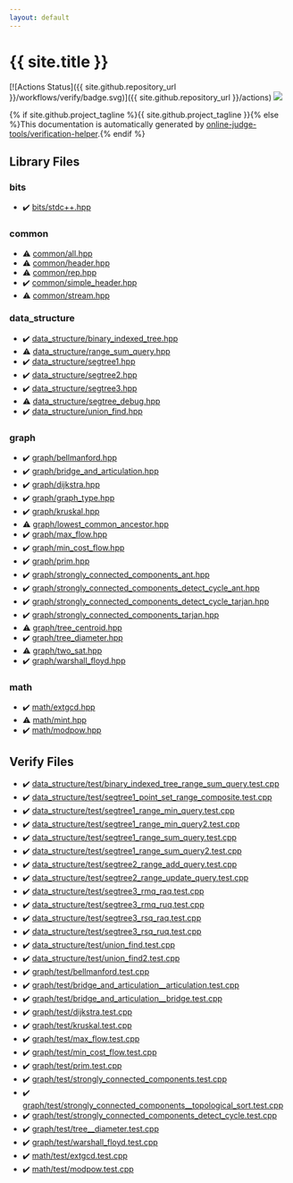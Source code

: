 ```yaml
---
layout: default
---
```


<!-- mathjax config similar to math.stackexchange -->
<script type="text/javascript" async
  src="https://cdnjs.cloudflare.com/ajax/libs/mathjax/2.7.5/MathJax.js?config=TeX-MML-AM_CHTML">
</script>
<script type="text/x-mathjax-config">
  MathJax.Hub.Config({
    TeX: { equationNumbers: { autoNumber: "AMS" }},
    tex2jax: {
      inlineMath: [ ['$','$'] ],
      processEscapes: true
    },
    "HTML-CSS": { matchFontHeight: false },
    displayAlign: "left",
    displayIndent: "2em"
  });
</script>

<script type="text/javascript" src="https://cdnjs.cloudflare.com/ajax/libs/jquery/3.4.1/jquery.min.js"></script>
<script src="https://cdn.jsdelivr.net/npm/jquery-balloon-js@1.1.2/jquery.balloon.min.js" integrity="sha256-ZEYs9VrgAeNuPvs15E39OsyOJaIkXEEt10fzxJ20+2I=" crossorigin="anonymous"></script>
<script type="text/javascript" src="assets/js/copy-button.js"></script>
<link rel="stylesheet" href="assets/css/copy-button.css" />


# {{ site.title }}

[![Actions Status]({{ site.github.repository_url }}/workflows/verify/badge.svg)]({{ site.github.repository_url }}/actions)
<a href="{{ site.github.repository_url }}"><img src="https://img.shields.io/github/last-commit/{{ site.github.owner_name }}/{{ site.github.repository_name }}" /></a>

{% if site.github.project_tagline %}{{ site.github.project_tagline }}{% else %}This documentation is automatically generated by <a href="https://github.com/online-judge-tools/verification-helper">online-judge-tools/verification-helper</a>.{% endif %}

## Library Files

<div id="cc411e6c13670e52124629b8ac83f7d0"></div>

### bits

* :heavy_check_mark: <a href="library/bits/stdc++.hpp.html">bits/stdc++.hpp</a>


<div id="9efab2399c7c560b34de477b9aa0a465"></div>

### common

* :warning: <a href="library/common/all.hpp.html">common/all.hpp</a>
* :warning: <a href="library/common/header.hpp.html">common/header.hpp</a>
* :warning: <a href="library/common/rep.hpp.html">common/rep.hpp</a>
* :heavy_check_mark: <a href="library/common/simple_header.hpp.html">common/simple_header.hpp</a>
* :warning: <a href="library/common/stream.hpp.html">common/stream.hpp</a>


<div id="c8f6850ec2ec3fb32f203c1f4e3c2fd2"></div>

### data_structure

* :heavy_check_mark: <a href="library/data_structure/binary_indexed_tree.hpp.html">data_structure/binary_indexed_tree.hpp</a>
* :warning: <a href="library/data_structure/range_sum_query.hpp.html">data_structure/range_sum_query.hpp</a>
* :heavy_check_mark: <a href="library/data_structure/segtree1.hpp.html">data_structure/segtree1.hpp</a>
* :heavy_check_mark: <a href="library/data_structure/segtree2.hpp.html">data_structure/segtree2.hpp</a>
* :heavy_check_mark: <a href="library/data_structure/segtree3.hpp.html">data_structure/segtree3.hpp</a>
* :warning: <a href="library/data_structure/segtree_debug.hpp.html">data_structure/segtree_debug.hpp</a>
* :heavy_check_mark: <a href="library/data_structure/union_find.hpp.html">data_structure/union_find.hpp</a>


<div id="f8b0b924ebd7046dbfa85a856e4682c8"></div>

### graph

* :heavy_check_mark: <a href="library/graph/bellmanford.hpp.html">graph/bellmanford.hpp</a>
* :heavy_check_mark: <a href="library/graph/bridge_and_articulation.hpp.html">graph/bridge_and_articulation.hpp</a>
* :heavy_check_mark: <a href="library/graph/dijkstra.hpp.html">graph/dijkstra.hpp</a>
* :heavy_check_mark: <a href="library/graph/graph_type.hpp.html">graph/graph_type.hpp</a>
* :heavy_check_mark: <a href="library/graph/kruskal.hpp.html">graph/kruskal.hpp</a>
* :warning: <a href="library/graph/lowest_common_ancestor.hpp.html">graph/lowest_common_ancestor.hpp</a>
* :heavy_check_mark: <a href="library/graph/max_flow.hpp.html">graph/max_flow.hpp</a>
* :heavy_check_mark: <a href="library/graph/min_cost_flow.hpp.html">graph/min_cost_flow.hpp</a>
* :heavy_check_mark: <a href="library/graph/prim.hpp.html">graph/prim.hpp</a>
* :heavy_check_mark: <a href="library/graph/strongly_connected_components_ant.hpp.html">graph/strongly_connected_components_ant.hpp</a>
* :heavy_check_mark: <a href="library/graph/strongly_connected_components_detect_cycle_ant.hpp.html">graph/strongly_connected_components_detect_cycle_ant.hpp</a>
* :heavy_check_mark: <a href="library/graph/strongly_connected_components_detect_cycle_tarjan.hpp.html">graph/strongly_connected_components_detect_cycle_tarjan.hpp</a>
* :heavy_check_mark: <a href="library/graph/strongly_connected_components_tarjan.hpp.html">graph/strongly_connected_components_tarjan.hpp</a>
* :warning: <a href="library/graph/tree_centroid.hpp.html">graph/tree_centroid.hpp</a>
* :heavy_check_mark: <a href="library/graph/tree_diameter.hpp.html">graph/tree_diameter.hpp</a>
* :warning: <a href="library/graph/two_sat.hpp.html">graph/two_sat.hpp</a>
* :heavy_check_mark: <a href="library/graph/warshall_floyd.hpp.html">graph/warshall_floyd.hpp</a>


<div id="7e676e9e663beb40fd133f5ee24487c2"></div>

### math

* :heavy_check_mark: <a href="library/math/extgcd.hpp.html">math/extgcd.hpp</a>
* :warning: <a href="library/math/mint.hpp.html">math/mint.hpp</a>
* :heavy_check_mark: <a href="library/math/modpow.hpp.html">math/modpow.hpp</a>


## Verify Files

* :heavy_check_mark: <a href="verify/data_structure/test/binary_indexed_tree_range_sum_query.test.cpp.html">data_structure/test/binary_indexed_tree_range_sum_query.test.cpp</a>
* :heavy_check_mark: <a href="verify/data_structure/test/segtree1_point_set_range_composite.test.cpp.html">data_structure/test/segtree1_point_set_range_composite.test.cpp</a>
* :heavy_check_mark: <a href="verify/data_structure/test/segtree1_range_min_query.test.cpp.html">data_structure/test/segtree1_range_min_query.test.cpp</a>
* :heavy_check_mark: <a href="verify/data_structure/test/segtree1_range_min_query2.test.cpp.html">data_structure/test/segtree1_range_min_query2.test.cpp</a>
* :heavy_check_mark: <a href="verify/data_structure/test/segtree1_range_sum_query.test.cpp.html">data_structure/test/segtree1_range_sum_query.test.cpp</a>
* :heavy_check_mark: <a href="verify/data_structure/test/segtree1_range_sum_query2.test.cpp.html">data_structure/test/segtree1_range_sum_query2.test.cpp</a>
* :heavy_check_mark: <a href="verify/data_structure/test/segtree2_range_add_query.test.cpp.html">data_structure/test/segtree2_range_add_query.test.cpp</a>
* :heavy_check_mark: <a href="verify/data_structure/test/segtree2_range_update_query.test.cpp.html">data_structure/test/segtree2_range_update_query.test.cpp</a>
* :heavy_check_mark: <a href="verify/data_structure/test/segtree3_rmq_raq.test.cpp.html">data_structure/test/segtree3_rmq_raq.test.cpp</a>
* :heavy_check_mark: <a href="verify/data_structure/test/segtree3_rmq_ruq.test.cpp.html">data_structure/test/segtree3_rmq_ruq.test.cpp</a>
* :heavy_check_mark: <a href="verify/data_structure/test/segtree3_rsq_raq.test.cpp.html">data_structure/test/segtree3_rsq_raq.test.cpp</a>
* :heavy_check_mark: <a href="verify/data_structure/test/segtree3_rsq_ruq.test.cpp.html">data_structure/test/segtree3_rsq_ruq.test.cpp</a>
* :heavy_check_mark: <a href="verify/data_structure/test/union_find.test.cpp.html">data_structure/test/union_find.test.cpp</a>
* :heavy_check_mark: <a href="verify/data_structure/test/union_find2.test.cpp.html">data_structure/test/union_find2.test.cpp</a>
* :heavy_check_mark: <a href="verify/graph/test/bellmanford.test.cpp.html">graph/test/bellmanford.test.cpp</a>
* :heavy_check_mark: <a href="verify/graph/test/bridge_and_articulation__articulation.test.cpp.html">graph/test/bridge_and_articulation__articulation.test.cpp</a>
* :heavy_check_mark: <a href="verify/graph/test/bridge_and_articulation__bridge.test.cpp.html">graph/test/bridge_and_articulation__bridge.test.cpp</a>
* :heavy_check_mark: <a href="verify/graph/test/dijkstra.test.cpp.html">graph/test/dijkstra.test.cpp</a>
* :heavy_check_mark: <a href="verify/graph/test/kruskal.test.cpp.html">graph/test/kruskal.test.cpp</a>
* :heavy_check_mark: <a href="verify/graph/test/max_flow.test.cpp.html">graph/test/max_flow.test.cpp</a>
* :heavy_check_mark: <a href="verify/graph/test/min_cost_flow.test.cpp.html">graph/test/min_cost_flow.test.cpp</a>
* :heavy_check_mark: <a href="verify/graph/test/prim.test.cpp.html">graph/test/prim.test.cpp</a>
* :heavy_check_mark: <a href="verify/graph/test/strongly_connected_components.test.cpp.html">graph/test/strongly_connected_components.test.cpp</a>
* :heavy_check_mark: <a href="verify/graph/test/strongly_connected_components__topological_sort.test.cpp.html">graph/test/strongly_connected_components__topological_sort.test.cpp</a>
* :heavy_check_mark: <a href="verify/graph/test/strongly_connected_components_detect_cycle.test.cpp.html">graph/test/strongly_connected_components_detect_cycle.test.cpp</a>
* :heavy_check_mark: <a href="verify/graph/test/tree__diameter.test.cpp.html">graph/test/tree__diameter.test.cpp</a>
* :heavy_check_mark: <a href="verify/graph/test/warshall_floyd.test.cpp.html">graph/test/warshall_floyd.test.cpp</a>
* :heavy_check_mark: <a href="verify/math/test/extgcd.test.cpp.html">math/test/extgcd.test.cpp</a>
* :heavy_check_mark: <a href="verify/math/test/modpow.test.cpp.html">math/test/modpow.test.cpp</a>


